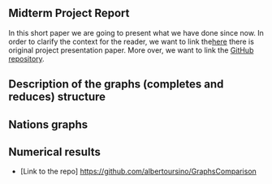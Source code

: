 ## Midterm Project Report
In this short paper we are going to present what we have done since now.
In order to clarify the context for the reader, we want to link the[here](https://github.com/albertoursino/GraphsComparison/blob/main/README.md) there is original project presentation paper. More over, we want to link the [GitHub repository](https://github.com/albertoursino/GraphsComparison).
## Description of the graphs (completes and reduces) structure

## Nations graphs

## Numerical results

- [Link to the repo] https://github.com/albertoursino/GraphsComparison

<!--stackedit_data:
eyJoaXN0b3J5IjpbNTk4NzMwMTY2LDE2NjU2NjI2MDRdfQ==
-->